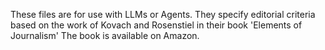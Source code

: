These files are for use with LLMs or Agents. 
They specify editorial criteria based on the work of Kovach and Rosenstiel in their book 'Elements of Journalism' 
The book is available on Amazon.

